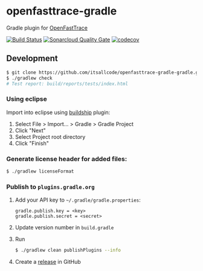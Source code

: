 # openfasttrace-gradle
Gradle plugin for [OpenFastTrace](https://github.com/itsallcode/openfasttrace)

[![Build Status](https://travis-ci.org/itsallcode/openfasttrace-gradle.svg?branch=develop)](https://travis-ci.org/itsallcode/openfasttrace-gradle)
[![Sonarcloud Quality Gate](https://sonarcloud.io/api/badges/gate?key=org.itsallcode%3Aopenfasttrace-gradle%3Adevelop)](https://sonarcloud.io/dashboard?id=org.itsallcode%3Aopenfasttrace-gradle%3Adevelop)
[![codecov](https://codecov.io/gh/itsallcode/openfasttrace-gradle/branch/develop/graph/badge.svg)](https://codecov.io/gh/itsallcode/openfasttrace-gradle)

## Development

```bash
$ git clone https://github.com/itsallcode/openfasttrace-gradle-gradle.git
$ ./gradlew check
# Test report: build/reports/tests/index.html
```

### Using eclipse

Import into eclipse using [buildship](https://projects.eclipse.org/projects/tools.buildship) plugin:

1. Select File > Import... > Gradle > Gradle Project
1. Click "Next"
1. Select Project root directory
1. Click "Finish"

### Generate license header for added files:

```bash
$ ./gradlew licenseFormat
```

### Publish to `plugins.gradle.org`

1. Add your API key to `~/.gradle/gradle.properties`:

    ```
    gradle.publish.key = <key>
    gradle.publish.secret = <secret>
    ```

1. Update version number in `build.gradle`
1. Run

    ```bash
    $ ./gradlew clean publishPlugins --info
    ```

1. Create a [release](https://github.com/itsallcode/openfasttrace-gradle/releases) in GitHub
